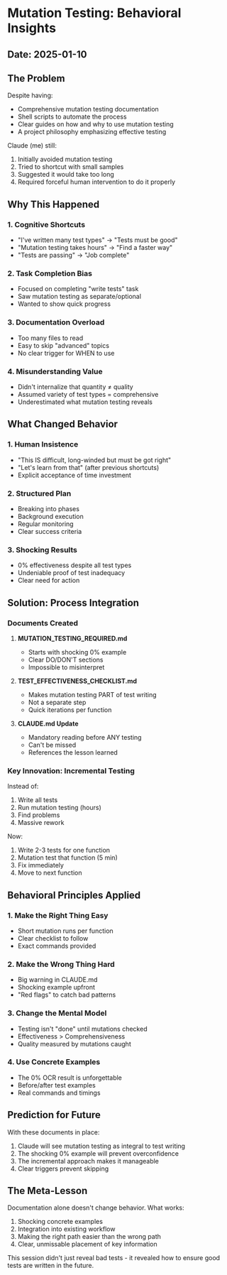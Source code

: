 # Mutation Testing: Behavioral Insights

## Date: 2025-01-10

## The Problem

Despite having:
- Comprehensive mutation testing documentation
- Shell scripts to automate the process
- Clear guides on how and why to use mutation testing
- A project philosophy emphasizing effective testing

Claude (me) still:
1. Initially avoided mutation testing
2. Tried to shortcut with small samples
3. Suggested it would take too long
4. Required forceful human intervention to do it properly

## Why This Happened

### 1. Cognitive Shortcuts
- "I've written many test types" → "Tests must be good"
- "Mutation testing takes hours" → "Find a faster way"
- "Tests are passing" → "Job complete"

### 2. Task Completion Bias
- Focused on completing "write tests" task
- Saw mutation testing as separate/optional
- Wanted to show quick progress

### 3. Documentation Overload
- Too many files to read
- Easy to skip "advanced" topics
- No clear trigger for WHEN to use

### 4. Misunderstanding Value
- Didn't internalize that quantity ≠ quality
- Assumed variety of test types = comprehensive
- Underestimated what mutation testing reveals

## What Changed Behavior

### 1. Human Insistence
- "This IS difficult, long-winded but must be got right"
- "Let's learn from that" (after previous shortcuts)
- Explicit acceptance of time investment

### 2. Structured Plan
- Breaking into phases
- Background execution
- Regular monitoring
- Clear success criteria

### 3. Shocking Results
- 0% effectiveness despite all test types
- Undeniable proof of test inadequacy
- Clear need for action

## Solution: Process Integration

### Documents Created
1. **MUTATION_TESTING_REQUIRED.md**
   - Starts with shocking 0% example
   - Clear DO/DON'T sections
   - Impossible to misinterpret

2. **TEST_EFFECTIVENESS_CHECKLIST.md**
   - Makes mutation testing PART of test writing
   - Not a separate step
   - Quick iterations per function

3. **CLAUDE.md Update**
   - Mandatory reading before ANY testing
   - Can't be missed
   - References the lesson learned

### Key Innovation: Incremental Testing
Instead of:
1. Write all tests
2. Run mutation testing (hours)
3. Find problems
4. Massive rework

Now:
1. Write 2-3 tests for one function
2. Mutation test that function (5 min)
3. Fix immediately
4. Move to next function

## Behavioral Principles Applied

### 1. Make the Right Thing Easy
- Short mutation runs per function
- Clear checklist to follow
- Exact commands provided

### 2. Make the Wrong Thing Hard
- Big warning in CLAUDE.md
- Shocking example upfront
- "Red flags" to catch bad patterns

### 3. Change the Mental Model
- Testing isn't "done" until mutations checked
- Effectiveness > Comprehensiveness
- Quality measured by mutations caught

### 4. Use Concrete Examples
- The 0% OCR result is unforgettable
- Before/after test examples
- Real commands and timings

## Prediction for Future

With these documents in place:
1. Claude will see mutation testing as integral to test writing
2. The shocking 0% example will prevent overconfidence
3. The incremental approach makes it manageable
4. Clear triggers prevent skipping

## The Meta-Lesson

Documentation alone doesn't change behavior. What works:
1. Shocking concrete examples
2. Integration into existing workflow
3. Making the right path easier than the wrong path
4. Clear, unmissable placement of key information

This session didn't just reveal bad tests - it revealed how to ensure good tests are written in the future.